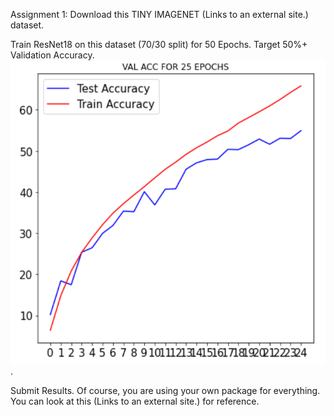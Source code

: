 
Assignment 1:
Download this TINY IMAGENET (Links to an external site.) dataset. 

Train ResNet18 on this dataset (70/30 split) for 50 Epochs. Target 50%+ Validation Accuracy. 
![](https://github.com/Noopuragr/EVA4/blob/master/S12/Assigment1/acc_plot.PNG).

Submit Results. Of course, you are using your own package for everything. You can look at this (Links to an external site.) for reference.

